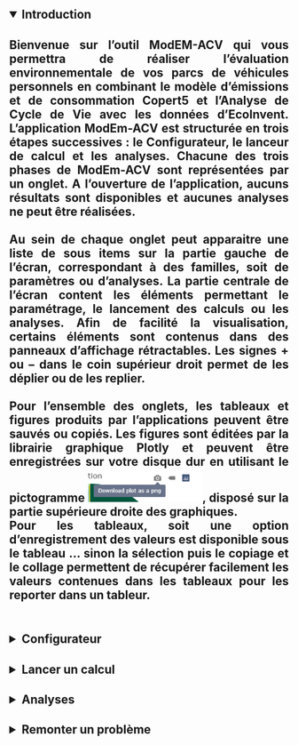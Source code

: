 <h2><details open>

<summary><b>Introduction</b></summary>
 
  <h4>
    <div STYLE="text-align:justify;"> Bienvenue sur l’outil ModEM-ACV qui vous permettra de réaliser l’évaluation environnementale de vos parcs de véhicules personnels en combinant le modèle d’émissions et de consommation Copert5 et l’Analyse de Cycle de Vie avec les données d’EcoInvent. L’application ModEm-ACV est structurée en trois étapes successives : le <b>Configurateur</b>, le <b>lanceur de calcul</b> et les <b>analyses</b>. Chacune des trois phases de ModEm-ACV sont représentées par un onglet. A l’ouverture de l’application, aucuns résultats sont disponibles et aucunes analyses ne peut être réalisées.<br> <br>
    Au sein de chaque onglet peut apparaitre une liste de sous items sur la partie gauche de l’écran, correspondant à des familles, soit de paramètres ou d’analyses. La partie centrale de l’écran content les éléments permettant le paramétrage, le lancement des calculs ou les analyses. Afin de facilité la visualisation, certains éléments sont contenus dans des panneaux d’affichage rétractables. Les signes + ou – dans le coin supérieur droit permet de les déplier ou de les replier.<br><br>
    Pour l’ensemble des onglets, les tableaux et figures produits par l’applications peuvent être sauvés ou copiés. Les figures sont éditées par la librairie graphique Plotly et peuvent être enregistrées sur votre disque dur en utilisant le pictogramme <img src="save_image.png" alt="drawing" style="height:60px;"/>, disposé sur la partie supérieure droite des graphiques. <br>
    Pour les tableaux, soit une option d’enregistrement des valeurs est disponible sous le tableau … sinon la sélection puis le copiage et le collage permettent de récupérer facilement les valeurs contenues dans les tableaux pour les reporter dans un tableur.<br> <br> </div>

  </h4>

</details></h2>
  
<h2><details close>

<summary><b><i class="fas fa-sliders-h"></i> Configurateur</b></summary>
 
 <h3 style="margin-left:2.5em"><details close>

<summary><b>Générale : </b></summary>
 
  <h4>
    <div STYLE="text-align:justify;">Cet onglet offre la possibilité de modifier un nombre conséquent de paramètres influant sur le résultats d’évaluation environnementale. Ces paramètres sont modifiables à travers les différents tableaux éditables qui permettent d’entrer des valeurs numériques souhaitées directement dans les cellules appropriées. Attention, dans certains tableaux les sommes des colonnes doivent être égales à 100%, une message d’erreur apparait pour vous avertir de cette situation qui bloque la validation de votre paramétrage.<br> <br>
    Les paramètres sont répartis en 5 catégories qui constitue 5 des 7 menus de gauches : <b>Composition du parc</b>, <b>Paramètres carburants</b>, <b>Poids et équipements</b>, <b>Usage des infrastructures</b> et <b>Conditions météorologiques</b>. Les deux derniers menus <b>Exporter ma configuration</b> et <b>Charger ma configuration</b> permettent de sauvegarder ou de charger des fichiers de configuration vers et depuis votre disque dur.<br><br>
    Afin que l’application prenne en considération vos nouvelles valeurs, il est nécessaire de valider votre entrée en utilisation les différents boutons … Si vous souhaitez annuler les modifications réalisées et revenir aux valeurs par défaut, le bouton … est disponible. L’application ModEm-ACV présente pour chaque paramètre une valeur par défaut correspondant au contexte français. Il n’est donc pas nécessaire d’entrer toutes les valeurs. <br> <br> </div>

  </h4>

</details></h3>

<h3 style="margin-left:2.5em"><details close>

<summary><b><i class="fas fa-car"></i> Composition du parc : </b></summary>
 
  <h4>
    <div STYLE="text-align:justify;">Trois options sont proposées pour paramétrer le parc de véhicules à évaluer : <em>utiliser un parc existant</em>, <em>personnaliser un parc</em> ou <em>importer un parc</em> depuis votre ordinateur. En choisissant d’utiliser un parc existant vous pouvez ensuite choisir dans le menu déroulant un des parcs déjà implémentés dans l’outil ModEm-ACV.<br> <br>
    En sélectionnant <em>personnaliser un parc</em>, vous avez accès au panneau de personnalisation du parc, qui vous permet de faire varié le type de motorisation, les normes Euro et les segments de puissance du parc. Chacune de ces trois variables dispose d’un tableau éditable pour entrer vos valeurs. Afin de d’affiner la composition de votre parc les variables peuvent être croisées entre elles, par exemple en exprimant les part de chaque énergie de motorisation en fonction des normes Euro ou des segments de puissance. Si certaines combinaisons sont redondantes ou impossible une message d’erreur sera affiché.<br><br>
    Un panneau de synthèse permet de visualiser l’état du parc de véhicules que vous allez évaluer. Il présente tout d’abord la répartition du parc par énergie de motorisation, norme Euro et par segments de puissance. L’année moyenne d’immatriculation et la puissance moyenne en chevaux fiscaux sont aussi estimées et affichées dans ce panneau. Pour compléter la visualisation du parc un graphique à barre interactif permet d’afficher une des variables en fonction d’une autre, par exemple la répartition des énergies en fonction des normes Euro. <br> <br> 
    Si vous avez paramétré votre propre parc, vous avez la possibilité d’exporter la description de ce parc en fichier Excel à travers l’option d’exportation situé à la fin du panneau de synthèse. Ce fichier Excel pourra être importer dans l’outil ModEm-ACV lors d’une future visite. <br> <br> 
    La troisième option pour définir le parc à évaluer est d’importer un fichier Excel contenant la composition de votre parc de véhicule. Ce fichier peut provenir d’une exportation précédente ou être construit de façon ad-hoc. Pour cela le format du fichier Excel à utiliser est disponible au téléchargement dans cette onglet via le bouton Télécharger la structure Excel. Si le format du fichier Excel est incorrect une erreur vous sera renvoyée.<br><br></div>

  </h4>

</details></h3>

<h3 style="margin-left:2.5em"><details close>

<summary><b><i class="fas fa-gas-pump"></i> Paramètres carburants : </b></summary>
 
  <h4>
    <div STYLE="text-align:justify;">Dans le panneau de synthèse, les deux graphiques camemberts permettent de représenter le mix électrique utilisé pour la propulsion des véhicules électriques et hybrides. Un zoom est présent pour les énergies renouvelables. Le graphique de droite présente les taux d’incorporation d’agro-carburant dans les carburants, il s’agit de taux exprimés en volume.<br> <br>
    L’incorporation peut être modifié à travers le panneau <em>Incorporation d’agro-carburants</em> dans lequel figure le tableau des agro-carburants associé aux valeurs de surconsommation, de taux d’oxygène dans l’essence et du taux total d’éthanol dans l’essence.<br><br>
    Le mix électrique est modifiable dans le panneau <em>Production électrique</em>, où figure le tableau des principales sources de production d’électricité. Un second tableau permet d’entrée les valeurs de perte énergétiques entre les différents réseaux de tension électrique.<br> <br> 
    Les facteurs de consommations d’électricité dans les véhicules électriques sont paramétrables dans le panneau <em>Consommation des véhicules</em> électriques. La valeur de consommation en kWh/100km est modifiable ainsi que le taux d’usage des véhicules hybrides en mode électrique.<br><br></div>

  </h4>

</details></h3>

<h3 style="margin-left:2.5em"><details close>

<summary><b><i class="fas fa-weight"></i> Poids et équipements : </b></summary>
 
  <h4>
    <div STYLE="text-align:justify;">La masse des véhicules et des principaux blocs des véhicules sont décrits et paramétrables dans le panneau <em>Masses des composants</em>. Le véhicule se réparti alors en trois blocs, le (ou les) moteur(s) thermique et électrique, qui représente(nt) l’ensemble de la chaine de traction du véhicule, la batterie, pour les véhicules électriques et hybrides et un bloc nommé carrosserie qui regroupe le reste des éléments de la voiture (roues, vitres, sièges …). Les masse sont paramétrable pour chaque énergie de motorisation en sélectionnant l’énergie en question et par segment de puissance pour chacune des lignes du tableau. Pour changer la masse totale du véhicule, il est nécessaire de changer la masse des différents blocs qui le composent.<br> <br>
    La durée de vie du véhicule et de la batterie sont des paramètres importants dans une ACV. Le panneau <em>Durée de vie</em> des véhicules permet de paramétrer ces durées de vie, par type d’énergie de voiture pour la durée de vie totale du véhicule. Les durées de vie des véhicules et des batteries sont exprimées en kilomètre.<br><br>
    La présence de la climatisation et l’usage moyen de cette dernière sont des coefficients modifiables dans le panneau <em>Climatisation</em>. Le taux d’installation d’un système de climatisation et son taux d’usage sont constants en fonction de l’énergie et de la puissance du véhicule, en revanche il est possible de faire évoluer ces taux en fonction de l’âge, et donc des normes euro, des véhicules. <br><br></div>

  </h4>

</details></h3>

<h3 style="margin-left:2.5em"><details close>

<summary><b><i class="fas fa-road"></i> Usage des infrastructures : </b></summary>
 
  <h4>
    <div STYLE="text-align:justify;">Afin de prendre en compte les conditions de circulation de la flotte évaluer et d’estimer au mieux les impacts associés aux infrastructures routière, il est préférable de spécifier le type d’infrastructures utilisées. Quatre archétypes de route sont représentés : Autoroute, Route primaire (routes nationales et grande départementales), Route secondaire (routes départementales) et Route tertiaire communales). <br> <br>
    En complément de la répartition par grands archétypes, chaque archétype peut être spécifié afin de préciser certains éléments (nb de voies, proportion de tunnel et de pont) et de choisir comment se réparti l’impact total en fonction des flux de véhicules. Un flux important de véhicule induit moins d’impacts par véhicule et réciproquement. <br><br></div>

  </h4>

</details></h3>

<h3 style="margin-left:2.5em"><details close>

<summary><b><i class="fas fa-sun"></i> Conditions météorologiques : </b></summary>
 
  <h4>
    <div STYLE="text-align:justify;">Les conditions météorologiques induisent des variations en termes d’émissions et de consommation d’énergie. L’utilisation de la climatisation varie aussi en fonction de la température et de l’humidité. Le graphique de cette page résume les conditions météorologiques mensuelles auxquelles est soumis le parc évalué. <br> <br>
    A droite du graphique figure le pourcentage des trajets réalisé en voiture thermique avec un moteur considéré comme froid qui induit des surémissions et des surconsommations. Ce pourcentage dépend de la température mais aussi de la taille des déplacements, c’est pour cela que la taille moyenne d’un déplacement peut être modifiée. Plus le déplacement sera court, plus la part du déplacement avec un moteur froid sera important. <br><br>
    L’ensemble des températures et des taux d’humidité par mois sont modifiables dans le tableau du panneau <em>Températures et humidités</em> relatives.<br><br></div>

  </h4>

</details></h3>

<h3 style="margin-left:2.5em"><details close>

<summary><b><i class="fas fa-file-export"></i> Exporter ma configuration : </b></summary>
 
  <h4>
    <div STYLE="text-align:justify;">Afin de garder une trace des paramètres utilisés pour l’évaluation environnementale, il est possible, avec la page <em>Exporter ma configuration</em>, de sauvegarder l’intégralité du jeu de paramètres. <br> <br>
    Le premier panneau de cette page permet donc de télécharger un fichier Excel contenant dans plusieurs feuilles l’ensemble des paramètres. <br><br>
    Le deuxième panneau permet de parcourir les tableaux brutes contenant les paramètres et la composition du parc évalué.<br><br></div>

  </h4>

</details></h3>

<h3 style="margin-left:2.5em"><details close>

<summary><b><i class="fas fa-file-upload"></i> Charger ma configuration : </b></summary>
 
  <h4>
    <div STYLE="text-align:justify;">Dans le cas où vous souhaitez directement importer une configuration précédemment exportée ou modifié de façon ad-hoc, la page <em>Charger ma configuration</em> permet d’importer l’ensemble des éléments nécessaire aux calculs. <br> <br>
    Pour importer correctement une configuration, vous devez respecter le format de données pour qu'il corresponde au format du fichier Excel d'exportation (voir  menu <em>Exporter ma configuration</em>). Il vous reste ensuite à selectionner votre fichier, grâce à l'explorateur de documents, d'entrer le nom associé à votre configuration et de cliquer sur <b>Importer</b>. Tous vos paramètres de votre fichier remplaceront ceux du configurateur, dans tous les menus. De plus, un nouveau parc de véhicule sera disponible dans la liste des parcs du menu <em>Composition du parc</em><br><br></div>

  </h4>

</details></h3>

</details></h2>

<h2><details close>

<summary><b><i class="fas fa-calculator"></i> Lancer un calcul</b></summary>

  <h4>
    <div STYLE="text-align:justify;">Cette page vous permet de lancer les calculs d'impacts environnementaux du parc de véhicules que vous avez configuré. Le bouton <em>Calcul des impacts environnementaux</em> exécute le programme de calcul qui prend entre 10 et 30 secondes pour s'exécuter. La durée de calcul peut être dans le cas où le serveur soit particulièrement utilisé. <br> <br>
    La partie gauche de cette page liste l'ensemble des indicateurs disponibles dans le calculateur, tous ces indicateurs peuvent être sélectionnés simultanément. Il est aussi possible de réduire cette liste en utilisant le menu déroulant situé au-dessus du tableau d'indicateurs. <br><br>
    Avant de lancer un calcul il est possible d'inclure ou d'exclure l'analyse des émissions de polluants directs et des consommation d'énergies. Pour cela un menu déroulant à gauche offre la possibilité de paramétrer cette option<br><br>
    En fonction du but recherché, il est possible de définir le niveau de détail de l'ACV, afin de réaliser une analyse de contribution un peu plus fine en considerant notamment le role des composants (moteurs, batterie, type d'infrastructures). Un bouton dédié est présent pour cela, ne analyser l'ACV en détail rend le calcul plus rapide <br><br>
    Avec ce calculateur, vous avez la possibilité d'évaluer plusieurs parcs de véhicules et plusieurs configurations. Pour cela il vous suffit de spécifié pour chaque calcul le nom de votre configuraion. Une liste de l'ensemble de vos calculs apparait ensuite en dessous du bouton d'exécution. Dans le cas où vous souhaitez supprimer un calcul précédent, vous pouvez inscrire le nom du calcul à supprimer dans la cellule dédié et cliquer sur <em>Supprimer ce calcul</em>. Si vous avez réalisé plusieurs calculs avec le calculateur, vous aurez la possbilité lors de l'analyse de comparer vos différentes configuration. <br><br></div>

  </h4>
</details></h2>

<h2><details close>

<summary><b><i class="fas fa-chart-bar"></i> Analyses</b></summary>

  <h4>
    <div STYLE="text-align:justify;">Dans cet onglet, vous avez accès à un large panel d'analyse qui sont classées en quatre catégories figurant sur le menu à gauche : la <b>Synthèse</b>, les analyses <b>Monocritères</b>, les analyses <b>Multicrtères</b> et l'analyse des <b>Emissions directes et consommations</b>. Certaines catégories regroupent plusieurs types d'analyse disponible à partir du menu.<br> <br>
    L'ensemble des résultats d'analyse sont exportable sous forme de tableau grâce aux boutons <em>Télécharger les données</em> disposés en bas des panneaux d'analyse. Vous téléchargerez ainsi les données affichées sous format .csv, directement exploitable avec un tableur. Les figures peuvent aussi être sauvegardées en .png diretement grâce à l'option <em> download plot as png</em> dans l'angle supérieur droit des figures.<br><br>
    l'ensemble des pages d'analyse disposent d'un menu déroulant orange vous permettant de sélectionner le calcu que vous souhaitez analyser. Dans le cas où vous comparer plusieurs parcs et calculs, ce menu déroulant vous donne la possibilité de sélectionner les différentes options à comparer. <br><br>
    Les menus déroulants bleus permettent dans certaines pages de sélectionner soit l'indicateur à analyser, dans le cas d'une analyse monocritère, soit de sélectionner la liste d'indicateurs à afficher, dans le cas d'une analyse multicritère.<br><br>
    Pour certaines analyses, il est possible de modifier la vitesse de circulation grâce à des boutons bleus. La vitesse <em>Réseau</em> correspond à la vitesse moyenne de circulation de votre parc en fonction de l'usage des infrastructures configurer. Les vitesses <em>Lente, Moyenne, Rapide</em> et <em> Très Rapide</em> correspondent respectivement à chaque archétype d'infrastructure du calculateur, c'est-à-dire : route tertiaire, route secondaire, route primaire et autoroute. Les vitesses sur ces infrastructures sont liées aux phases du cycle WLTC3b. Enfin, vous avez la possibilité de rentrer manuellement la vitesse que vous souhaitez analyser en selectionnant <em>Personnaliser</em> parmi la liste des boutons et d'entrer la valeur en km/h voulue. <br><br>
    Enfin, les menus déroulants verts servent à modifier les paramètres de discritisation des données, afin d'analyser par exemple les impacts par norme euro et par type d'énergie plutôt que simplement par énergie. De plus, dans des analyses de contribution ces menus servent à spécifier la clé de répartision des impacts, par exemple par phase de cycle de vie ou par segments de puissance. <br><br>
    Les graphiques générés pour les analyses sont issue de la librairie graphique <a href="https://plotly.com/r/">Plotly</a> qui permet de réaliser des zooms sur des parties des graphiques et de visualiser les valeurs directement sur les graphiques en survolant les graphiques de la souris. Les options dans le coin supérieure droit des figures permettent de modifier certains aspects et de réinitiliser la figure. <br><br></div>

  </h4>


</details></h2>

<h2><details close>

<summary><b><i class="fas fa-info-circle"></i> Remonter un problème</b></summary>

  <h4>
    <div STYLE="text-align:justify;">Dans le cas où vous auriez repéré une erreur dans l'application que vous souhaitez soumettre afin de l'intégrer dans les versions futures, nous vous invitons soit à nous écrire directement par <a href="mailto:cyrille.francois@enpc.fr">Email</a>, en précisant dans votre objet qu'il s'agit d'un retour lié à ModEm-ACV. Soit en créant un nouveau sujet de problème dans le <a href="https://github.com/Ifsttar/ModEm-ACV/issues">Github</a> de l'application.  <br><br></div>

  </h4>
</details></h2>